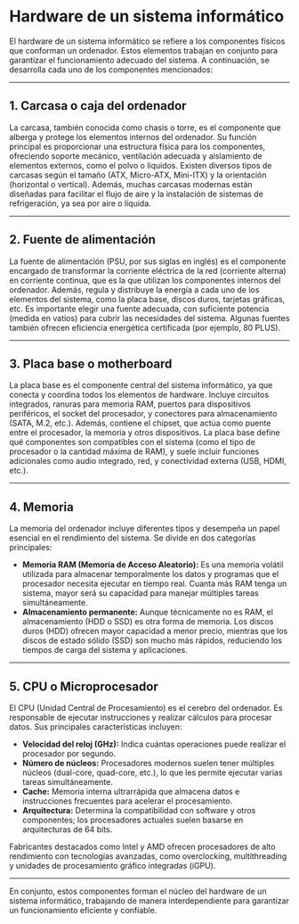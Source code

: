# Hardware de un sistema informático

El hardware de un sistema informático se refiere a los componentes físicos que conforman un ordenador. Estos elementos trabajan en conjunto para garantizar el funcionamiento adecuado del sistema. A continuación, se desarrolla cada uno de los componentes mencionados:

---

## 1. Carcasa o caja del ordenador
La carcasa, también conocida como chasis o torre, es el componente que alberga y protege los elementos internos del ordenador. Su función principal es proporcionar una estructura física para los componentes, ofreciendo soporte mecánico, ventilación adecuada y aislamiento de elementos externos, como el polvo o líquidos. Existen diversos tipos de carcasas según el tamaño (ATX, Micro-ATX, Mini-ITX) y la orientación (horizontal o vertical). Además, muchas carcasas modernas están diseñadas para facilitar el flujo de aire y la instalación de sistemas de refrigeración, ya sea por aire o líquida.

---

## 2. Fuente de alimentación
La fuente de alimentación (PSU, por sus siglas en inglés) es el componente encargado de transformar la corriente eléctrica de la red (corriente alterna) en corriente continua, que es la que utilizan los componentes internos del ordenador. Además, regula y distribuye la energía a cada uno de los elementos del sistema, como la placa base, discos duros, tarjetas gráficas, etc. Es importante elegir una fuente adecuada, con suficiente potencia (medida en vatios) para cubrir las necesidades del sistema. Algunas fuentes también ofrecen eficiencia energética certificada (por ejemplo, 80 PLUS).

---

## 3. Placa base o motherboard
La placa base es el componente central del sistema informático, ya que conecta y coordina todos los elementos de hardware. Incluye circuitos integrados, ranuras para memoria RAM, puertos para dispositivos periféricos, el socket del procesador, y conectores para almacenamiento (SATA, M.2, etc.). Además, contiene el chipset, que actúa como puente entre el procesador, la memoria y otros dispositivos. La placa base define qué componentes son compatibles con el sistema (como el tipo de procesador o la cantidad máxima de RAM), y suele incluir funciones adicionales como audio integrado, red, y conectividad externa (USB, HDMI, etc.).

---

## 4. Memoria
La memoria del ordenador incluye diferentes tipos y desempeña un papel esencial en el rendimiento del sistema. Se divide en dos categorías principales:
- **Memoria RAM (Memoria de Acceso Aleatorio):** Es una memoria volátil utilizada para almacenar temporalmente los datos y programas que el procesador necesita ejecutar en tiempo real. Cuanta más RAM tenga un sistema, mayor será su capacidad para manejar múltiples tareas simultáneamente.
- **Almacenamiento permanente:** Aunque técnicamente no es RAM, el almacenamiento (HDD o SSD) es otra forma de memoria. Los discos duros (HDD) ofrecen mayor capacidad a menor precio, mientras que los discos de estado sólido (SSD) son mucho más rápidos, reduciendo los tiempos de carga del sistema y aplicaciones.

---

## 5. CPU o Microprocesador
El CPU (Unidad Central de Procesamiento) es el cerebro del ordenador. Es responsable de ejecutar instrucciones y realizar cálculos para procesar datos. Sus principales características incluyen:
- **Velocidad del reloj (GHz):** Indica cuántas operaciones puede realizar el procesador por segundo.
- **Número de núcleos:** Procesadores modernos suelen tener múltiples núcleos (dual-core, quad-core, etc.), lo que les permite ejecutar varias tareas simultáneamente.
- **Cache:** Memoria interna ultrarrápida que almacena datos e instrucciones frecuentes para acelerar el procesamiento.
- **Arquitectura:** Determina la compatibilidad con software y otros componentes; los procesadores actuales suelen basarse en arquitecturas de 64 bits.

Fabricantes destacados como Intel y AMD ofrecen procesadores de alto rendimiento con tecnologías avanzadas, como overclocking, multithreading y unidades de procesamiento gráfico integradas (iGPU).

---

En conjunto, estos componentes forman el núcleo del hardware de un sistema informático, trabajando de manera interdependiente para garantizar un funcionamiento eficiente y confiable.
